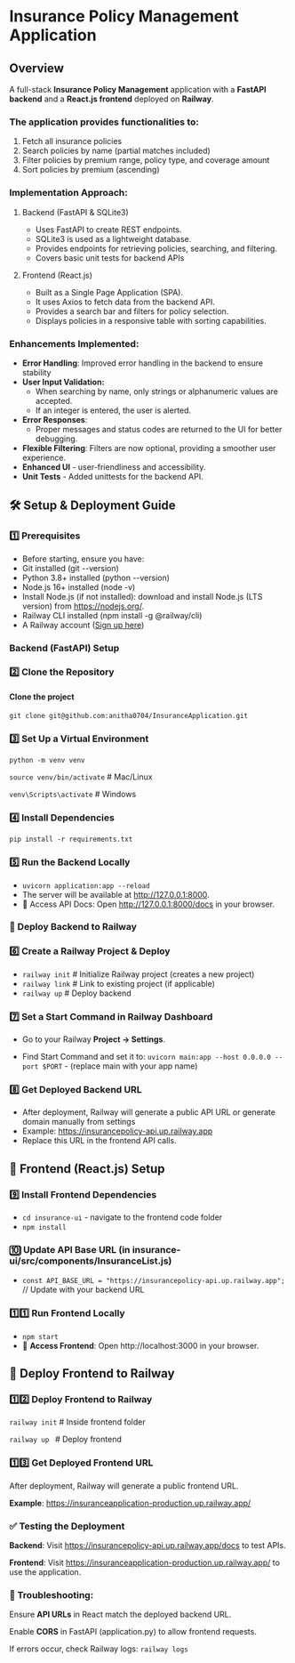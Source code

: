 # Insurance Policy Management Application #

## Overview ##

A full-stack **Insurance Policy Management** application with a **FastAPI backend** and a **React.js frontend** deployed on **Railway**.

### The application provides functionalities to: ###

  1. Fetch all insurance policies
  2. Search policies by name (partial matches included)
  3. Filter policies by premium range, policy type, and coverage amount
  4. Sort policies by premium (ascending)

### Implementation Approach:

1. Backend (FastAPI & SQLite3)

   * Uses FastAPI to create REST endpoints.
   * SQLite3 is used as a lightweight database. 
   * Provides endpoints for retrieving policies, searching, and filtering.
   * Covers basic unit tests for backend APIs

2. Frontend (React.js)

   * Built as a Single Page Application (SPA). 
   * It uses Axios to fetch data from the backend API. 
   * Provides a search bar and filters for policy selection. 
   * Displays policies in a responsive table with sorting capabilities.

### Enhancements Implemented:
* **Error Handling**: Improved error handling in the backend to ensure stability
* **User Input Validation:**
  * When searching by name, only strings or alphanumeric values are accepted. 
  * If an integer is entered, the user is alerted.
* **Error Responses**:
  * Proper messages and status codes are returned to the UI for better debugging.
* **Flexible Filtering**: Filters are now optional, providing a smoother user experience.
* **Enhanced UI** - user-friendliness and accessibility.
* **Unit Tests** -  Added unittests for the backend API.

## 🛠️ Setup & Deployment Guide

### 1️⃣ Prerequisites
* Before starting, ensure you have:
* Git installed (git --version)
* Python 3.8+ installed (python --version)
* Node.js 16+ installed (node -v)
* Install Node.js (if not installed): download and install Node.js (LTS version) from https://nodejs.org/.
* Railway CLI installed (npm install -g @railway/cli)
* A Railway account ([Sign up here](https://railway.app/))

### Backend (FastAPI) Setup

### 2️⃣ Clone the Repository

#### Clone the project
`git clone git@github.com:anitha0704/InsuranceApplication.git`

### 3️⃣ Set Up a Virtual Environment

`python -m venv venv`

`source venv/bin/activate`  # Mac/Linux

`venv\Scripts\activate`   # Windows

### 4️⃣ Install Dependencies

 `pip install -r requirements.txt`

### 5️⃣ Run the Backend Locally

*    `uvicorn application:app --reload`
*    The server will be available at http://127.0.0.1:8000.
*    📌 Access API Docs: Open http://127.0.0.1:8000/docs in your browser.

### 🚀 Deploy Backend to Railway

### 6️⃣ Create a Railway Project & Deploy

* `railway init` # Initialize Railway project (creates a new project)
* `railway link`  # Link to existing project (if applicable) 
* `railway up`  # Deploy backend

### 7️⃣ Set a Start Command in Railway Dashboard

   * Go to your Railway **Project → Settings**.

   * Find Start Command and set it to: 
 `uvicorn main:app --host 0.0.0.0 --port $PORT` - (replace main with your app name)

### 8️⃣ Get Deployed Backend URL

* After deployment, Railway will generate a public API URL or generate domain manually from settings
* Example: https://insurancepolicy-api.up.railway.app
* Replace this URL in the frontend API calls.

## 🔹 Frontend (React.js) Setup

### 9️⃣ Install Frontend Dependencies

*    `cd insurance-ui` - navigate to the frontend code folder
* `npm install`

### 🔟 Update API Base URL (in insurance-ui/src/components/InsuranceList.js)

* `const API_BASE_URL = "https://insurancepolicy-api.up.railway.app";` // Update with your backend URL

### 1️⃣1️⃣ Run Frontend Locally

   * `npm start`
   * 📌 **Access Frontend**: Open http://localhost:3000 in your browser.

## 🚀 Deploy Frontend to Railway

### 1️⃣2️⃣ Deploy Frontend to Railway

`railway init`  # Inside frontend folder

`railway up `   # Deploy frontend

### 1️⃣3️⃣ Get Deployed Frontend URL

After deployment, Railway will generate a public frontend URL.

**Example**: https://insuranceapplication-production.up.railway.app/

### ✅ Testing the Deployment

**Backend**: Visit https://insurancepolicy-api.up.railway.app/docs to test APIs.

**Frontend**: Visit https://insuranceapplication-production.up.railway.app/ to use the application.

### 📌 Troubleshooting:

Ensure **API URLs** in React match the deployed backend URL.

Enable **CORS** in FastAPI (application.py) to allow frontend requests.

If errors occur, check Railway logs: `railway logs`


